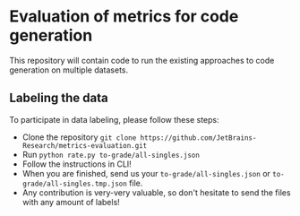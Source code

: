 # Evaluation of metrics for code generation
This repository will contain code to run the existing approaches to code generation on multiple datasets.

## Labeling the data
To participate in data labeling, please follow these steps:
* Clone the repository `git clone https://github.com/JetBrains-Research/metrics-evaluation.git`
* Run `python rate.py to-grade/all-singles.json`
* Follow the instructions in CLI!
* When you are finished, send us your `to-grade/all-singles.json` or `to-grade/all-singles.tmp.json` file.
* Any contribution is very-very valuable, so don't hesitate to send the files with any amount of labels!

